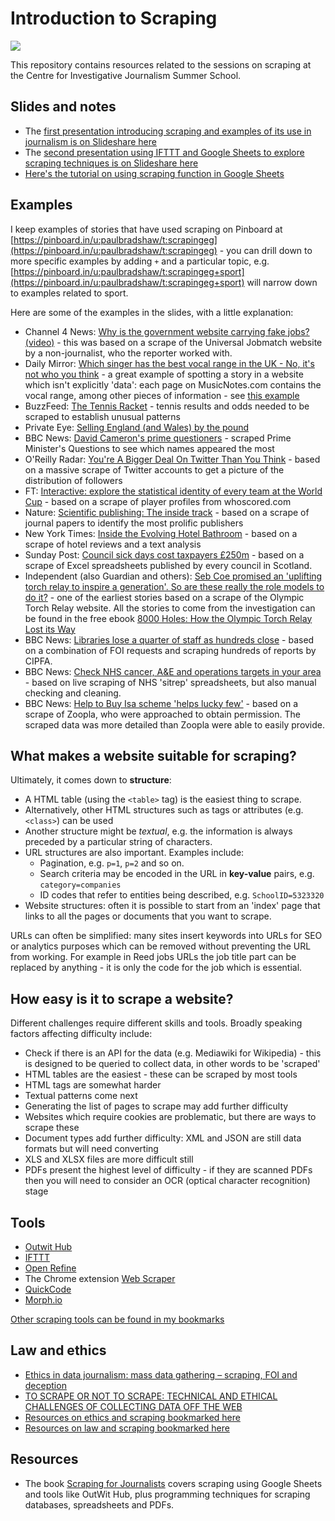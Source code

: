# Introduction to Scraping

![](https://s3.amazonaws.com/titlepages.leanpub.com/scrapingforjournalists/large?1458984302.png)

This repository contains resources related to the sessions on scraping at the Centre for Investigative Journalism Summer School.

## Slides and notes

* The [first presentation introducing scraping and examples of its use in journalism is on Slideshare here](https://www.slideshare.net/onlinejournalist/scraping-in-journalism-an-introduction)
* The [second presentation using IFTTT and Google Sheets to explore scraping techniques is on Slideshare here](https://www.slideshare.net/onlinejournalist/scraping-in-60-minutes-103417415)
* [Here's the tutorial on using scraping function in Google Sheets](https://github.com/paulbradshaw/CIJSS_scraping/blob/master/scrapingfunctions.md)

## Examples

I keep examples of stories that have used scraping on Pinboard at [https://pinboard.in/u:paulbradshaw/t:scrapingeg](https://pinboard.in/u:paulbradshaw/t:scrapingeg) - you can drill down to more specific examples by adding `+` and a particular topic, e.g. [https://pinboard.in/u:paulbradshaw/t:scrapingeg+sport](https://pinboard.in/u:paulbradshaw/t:scrapingeg+sport) will narrow down to examples related to sport.

Here are some of the examples in the slides, with a little explanation:

* Channel 4 News: [Why is the government website carrying fake jobs?](http://www.channel4.com/news/why-is-government-website-carrying-fake-jobs)  [(video)](https://www.youtube.com/watch?v=Efr-VEkwWoM) - this was based on a scrape of the Universal Jobmatch website by a non-journalist, who the reporter worked with.
* Daily Mirror: [Which singer has the best vocal range in the UK - No, it's not who you think](http://www.mirror.co.uk/news/uk-news/singer-best-vocal-range-uk-4323076) - a great example of spotting a story in a website which isn't explicitly 'data': each page on MusicNotes.com contains the vocal range, among other pieces of information - see [this example](https://www.musicnotes.com/sheetmusic/mtd.asp?ppn=MN0053340&intcmp=Recommended)
* BuzzFeed: [The Tennis Racket]() - tennis results and odds needed to be scraped to establish unusual patterns
* Private Eye: [Selling England (and Wales) by the pound](http://www.private-eye.co.uk/registry)
* BBC News: [David Cameron's prime questioners](http://www.bbc.co.uk/news/uk-politics-26231651) - scraped Prime Minister's Questions to see which names appeared the most
* O'Reilly Radar: [You're A Bigger Deal On Twitter Than You Think]() - based on a massive scrape of Twitter accounts to get a picture of the distribution of followers
* FT: [Interactive: explore the statistical identity of every team at the World Cup](http://blogs.ft.com/ftdata/2014/06/11/interactive-explore-the-statistical-identity-of-every-team-at-the-world-cup/) - based on a scrape of player profiles from whoscored.com
* Nature: [Scientific publishing: The inside track](http://www.nature.com/news/scientific-publishing-the-inside-track-1.15424) - based on a scrape of journal papers to identify the most prolific publishers
* New York Times: [Inside the Evolving Hotel Bathroom](http://www.nytimes.com/2013/12/15/travel/inside-the-evolving-hotel-bathroom.html?pagewanted=all) - based on a scrape of hotel reviews and a text analysis
* Sunday Post: [Council sick days cost taxpayers £250m](http://paulbradshaw.tumblr.com/post/66183765520/council-sick-days-cost-taxpayers-250m-follow) - based on a scrape of Excel spreadsheets published by every council in Scotland.
* Independent (also Guardian and others): [Seb Coe promised an 'uplifting torch relay to inspire a generation'. So are these really the role models to do it?](http://www.independent.co.uk/sport/olympics/seb-coe-promised-an-uplifting-torch-relay-to-inspire-a-generation-so-are-these-really-the-role-models-to-do-it-7815150.html) - one of the earliest stories based on a scrape of the Olympic Torch Relay website. All the stories to come from the investigation can be found in the free ebook [8000 Holes: How the Olympic Torch Relay Lost its Way](https://leanpub.com/8000holes)
* BBC News: [Libraries lose a quarter of staff as hundreds close](http://www.bbc.co.uk/news/uk-england-35707956) - based on a combination of FOI requests and scraping hundreds of reports by CIPFA.
* BBC News: [Check NHS cancer, A&E and operations targets in your area](http://www.bbc.co.uk/news/health-41483322) - based on live scraping of NHS 'sitrep' spreadsheets, but also manual checking and cleaning.
* BBC News: [Help to Buy Isa scheme 'helps lucky few'](http://www.bbc.co.uk/news/uk-england-36424548) - based on a scrape of Zoopla, who were approached to obtain permission. The scraped data was more detailed than Zoopla were able to easily provide.

## What makes a website suitable for scraping?

Ultimately, it comes down to **structure**:

* A HTML table (using the `<table>` tag) is the easiest thing to scrape.
* Alternatively, other HTML structures such as tags or attributes (e.g. `<class>`) can be used
* Another structure might be *textual*, e.g. the information is always preceded by a particular string of characters.
* URL structures are also important. Examples include:
  * Pagination, e.g. `p=1`, `p=2` and so on.
  * Search criteria may be encoded in the URL in **key-value** pairs, e.g. `category=companies`
  * ID codes that refer to entities being described, e.g. `SchoolID=5323320`
* Website structures: often it is possible to start from an 'index' page that links to all the pages or documents that you want to scrape.

URLs can often be simplified: many sites insert keywords into URLs for SEO or analytics purposes which can be removed without preventing the URL from working. For example in Reed jobs URLs the job title part can be replaced by anything - it is only the code for the job which is essential.

## How easy is it to scrape a website?

Different challenges require different skills and tools. Broadly speaking factors affecting difficulty include:

* Check if there is an API for the data (e.g. Mediawiki for Wikipedia) - this is designed to be queried to collect data, in other words to be 'scraped'
* HTML tables are the easiest - these can be scraped by most tools
* HTML tags are somewhat harder
* Textual patterns come next
* Generating the list of pages to scrape may add further difficulty
* Websites which require cookies are problematic, but there are ways to scrape these
* Document types add further difficulty: XML and JSON are still data formats but will need converting
* XLS and XLSX files are more difficult still
* PDFs present the highest level of difficulty - if they are scanned PDFs then you will need to consider an OCR (optical character recognition) stage

## Tools

* [Outwit Hub](https://www.outwit.com/products/hub/)
* [IFTTT](http://ifttt.com/)
* [Open Refine](http://openrefine.org/download.html)
* The Chrome extension [Web Scraper](http://webscraper.io/)
* [QuickCode](https://quickcode.io/)
* [Morph.io](https://morph.io/)

[Other scraping tools can be found in my bookmarks](http://pinboard.in/u:paulbradshaw/t:scraping+tools)

## Law and ethics

* [Ethics in data journalism: mass data gathering – scraping, FOI and deception](https://onlinejournalismblog.com/2013/09/18/ethics-in-data-journalism-mass-data-gathering-scraping-foi-and-deception/)
* [TO SCRAPE OR NOT TO SCRAPE: TECHNICAL AND ETHICAL CHALLENGES OF COLLECTING DATA OFF THE WEB](http://www.storybench.org/to-scrape-or-not-to-scrape-the-technical-and-ethical-challenges-of-collecting-data-off-the-web/)
* [Resources on ethics and scraping bookmarked here](http://pinboard.in/u:paulbradshaw/t:scraping+ethics)
* [Resources on law and scraping bookmarked here](http://pinboard.in/u:paulbradshaw/t:scraping+law)

## Resources

* The book [Scraping for Journalists](https://leanpub.com/scrapingforjournalists) covers scraping using Google Sheets and tools like OutWit Hub, plus programming techniques for scraping databases, spreadsheets and PDFs.
